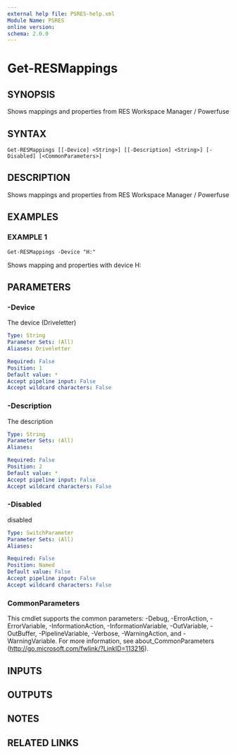 ```yaml
---
external help file: PSRES-help.xml
Module Name: PSRES
online version:
schema: 2.0.0
---
```


# Get-RESMappings

## SYNOPSIS
Shows mappings and properties from RES Workspace Manager / Powerfuse

## SYNTAX

```
Get-RESMappings [[-Device] <String>] [[-Description] <String>] [-Disabled] [<CommonParameters>]
```

## DESCRIPTION
Shows mappings and properties from RES Workspace Manager / Powerfuse

## EXAMPLES

### EXAMPLE 1
```
Get-RESMappings -Device "H:"
```

Shows mapping and properties with device H:

## PARAMETERS

### -Device
The device (Driveletter)

```yaml
Type: String
Parameter Sets: (All)
Aliases: Driveletter

Required: False
Position: 1
Default value: *
Accept pipeline input: False
Accept wildcard characters: False
```

### -Description
The description

```yaml
Type: String
Parameter Sets: (All)
Aliases:

Required: False
Position: 2
Default value: *
Accept pipeline input: False
Accept wildcard characters: False
```

### -Disabled
disabled

```yaml
Type: SwitchParameter
Parameter Sets: (All)
Aliases:

Required: False
Position: Named
Default value: False
Accept pipeline input: False
Accept wildcard characters: False
```

### CommonParameters
This cmdlet supports the common parameters: -Debug, -ErrorAction, -ErrorVariable, -InformationAction, -InformationVariable, -OutVariable, -OutBuffer, -PipelineVariable, -Verbose, -WarningAction, and -WarningVariable. For more information, see about_CommonParameters (http://go.microsoft.com/fwlink/?LinkID=113216).

## INPUTS

## OUTPUTS

## NOTES

## RELATED LINKS

